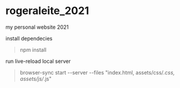 # rogeraleite_2021
my personal website 2021

install dependecies
> npm install

run live-reload local server
> browser-sync start --server --files "index.html, assets/css/*.css, assets/js/*.js"